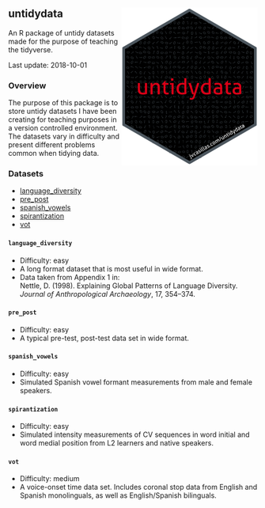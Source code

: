 
## untidydata <img src='https://raw.githubusercontent.com/jvcasillas/hex_stickers/master/stickers/untidydata.png' align='right' width='275px'/>

An R package of untidy datasets made for the purpose of teaching the
tidyverse.

Last update: 2018-10-01

### Overview

The purpose of this package is to store untidy datasets I have been
creating for teaching purposes in a version controlled environment. The
datasets vary in difficulty and present different problems common when
tidying data.

### Datasets

  - [language\_diversity](#language_diversity)
  - [pre\_post](#pre_post)
  - [spanish\_vowels](#spanish_vowels)
  - [spirantization](#spirantization)
  - [vot](#vot)

#### `language_diversity`

  - Difficulty: easy
  - A long format dataset that is most useful in wide format.
  - Data taken from Appendix 1 in:  
    Nettle, D. (1998). Explaining Global Patterns of Language Diversity.
    *Journal of Anthropological Archaeology*, 17, 354–374.

#### `pre_post`

  - Difficulty: easy
  - A typical pre-test, post-test data set in wide format.

#### `spanish_vowels`

  - Difficulty: easy
  - Simulated Spanish vowel formant measurements from male and female
    speakers.

#### `spirantization`

  - Difficulty: easy
  - Simulated intensity measurements of CV sequences in word initial and
    word medial position from L2 learners and native speakers.

#### `vot`

  - Difficulty: medium
  - A voice-onset time data set. Includes coronal stop data from English
    and Spanish monolinguals, as well as English/Spanish bilinguals.
